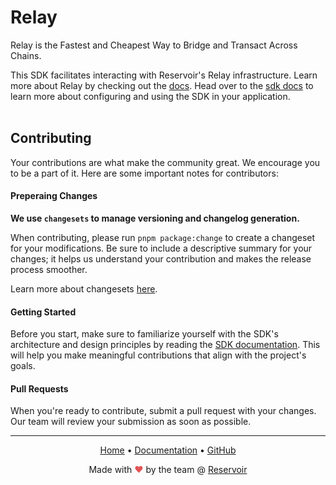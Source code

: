 # Relay

Relay is the Fastest and Cheapest Way to Bridge and Transact Across Chains.

This SDK facilitates interacting with Reservoir's Relay infrastructure. Learn more about Relay by checking out the <a href="https://docs.relay.link">docs</a>.
Head over to the <a href="https://docs.relay.link/references/sdk/getting-started">sdk docs</a> to learn more about configuring and using the SDK in your application.
</br>
</br>

## Contributing

Your contributions are what make the community great. We encourage you to be a part of it. Here are some important notes for contributors:

#### Preperaing Changes

**We use `changesets` to manage versioning and changelog generation.**

When contributing, please run `pnpm package:change` to create a changeset for your modifications. Be sure to include a descriptive summary for your changes; it helps us understand your contribution and makes the release process smoother.

Learn more about changesets [here](https://github.com/atlassian/changesets).

#### Getting Started

Before you start, make sure to familiarize yourself with the SDK's architecture and design principles by reading the [SDK documentation](https://docs.relay.link/references/sdk/getting-started). This will help you make meaningful contributions that align with the project's goals.

#### Pull Requests

When you're ready to contribute, submit a pull request with your changes. Our team will review your submission as soon as possible.

---

<p align="center">
  <a href="https://reservoir.tools/">Home</a> • <a href="https://docs.relay.link">Documentation</a> • <a href="https://github.com/reservoir-tools/relay-sdk">GitHub</a>
</p>

<p align="center"> Made with <span style="color: #e25555;">&hearts;</span> by the team @ <a href="https://reservoir.tools/">Reservoir</a></p>
